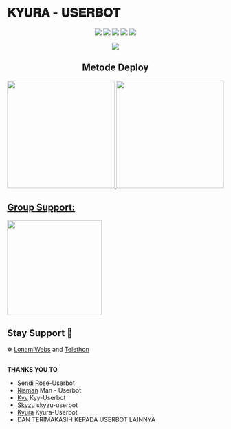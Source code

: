 #     𝐊𝐘𝐔𝐑𝐀 -  𝐔𝐒𝐄𝐑𝐁𝐎𝐓​​ 



</p>
<p align="center">
    <a href="https://github.com/Kyuraxp/kyura-userbot"> <img src="https://img.shields.io/github/repo-size/noob-kittu/YoneRobot?color=orange&logo=github&logoColor=green&style=for-the-badge" /></a>
    <a href="https://github.com/Skyzu/skyzu-userbot/commits"> <img src="https://img.shields.io/github/last-commit/noob-kittu/YoneRobot?color=blue&logo=github&logoColor=green&style=for-the-badge" /></a>
    <a href="https://github.com/Skyzu/skyzu-userbot/issues"> <img src="https://img.shields.io/github/issues/noob-kittu/YoneRobot?color=blueviolet&logo=github&logoColor=green&style=for-the-badge" /></a>
    <a href="https://github.com/Skyzu/skyzu-userbot/network/members"> <img src="https://img.shields.io/github/forks/noob-kittu/YoneRobot?color=red&logo=github&logoColor=green&style=for-the-badge" /></a>  
    <a href="https://pypi.org/project/Telethon/"> <img src="https://img.shields.io/pypi/v/telethon?color=yellow&label=telethon&logo=python&logoColor=green&style=for-the-badge" /></a>
</p>

<p align="center">
  <img src="https://telegra.ph/file/025f9ecf340ff101fc9fe.jpg">
</p>

<h2 align="center">
   Metode Deploy
</h2>

<p align="center">
<a href="https://dashboard.heroku.com/new?template=https://github.com/kenaja/kyura-userbot"><img src="https://img.shields.io/badge/Deploy%20To%20Heroku-blueviolet?style=for-the-badge&logo=heroku" width="250""/</a>  
<a href="https://telegram.dog/XTZ_HerokuBot?start=S3l1cmF4cC9reXVyYS11c2VyYm90IEt5dXJhLVVzZXJib3Q"><img src="https://img.shields.io/badge/Deploy%20Via%20Telegram-blue?style=for-the-badge&logo=telegram" width="250""/</a>  </p>



## Group Support:

   <a href="https://t.me/kyurasupport"><img src="https://img.shields.io/badge/Group%20Support%3F-yes-green?&style=flat-square?&logo=telegram" width=220px></a></p>


## Stay Support 🚀
❁   [LonamiWebs](https://github.com/LonamiWebs/) and [Telethon](https://github.com/LonamiWebs/Telethon)

##

 **THANKS YOU TO**
*   [Sendi](https://github.com/SendiAp/Rose-Userbot)   Rose-Userbot
*   [Risman](https://github.com/mrismanaziz/Man-Userbot)   Man - Userbot
*   [Kyy](https://github.com/muhammadrizky16/Kyy-Userbot)   Kyy-Userbot
*   [Skyzu](https://github.com/Skyzu/skyzu-userbot)   skyzu-userbot
*   [Kyura](https://github.com/Kyuraxp/kyura-userbot) Kyura-Userbot
*   DAN TERIMAKASIH KEPADA USERBOT LAINNYA


